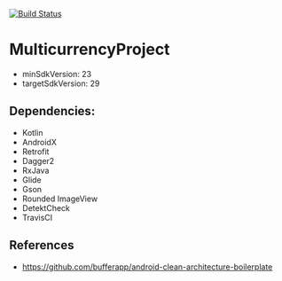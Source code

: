 [![Build Status](https://travis-ci.com/gabriellferreira/MulticurrencyProject.svg?branch=master)](https://travis-ci.com/gabriellferreira/MulticurrencyProject)

# MulticurrencyProject

* minSdkVersion: 23
* targetSdkVersion: 29

## Dependencies:
* Kotlin
* AndroidX
* Retrofit
* Dagger2
* RxJava
* Glide
* Gson
* Rounded ImageView
* DetektCheck
* TravisCI

## References
* https://github.com/bufferapp/android-clean-architecture-boilerplate
